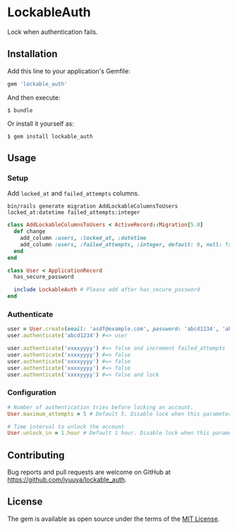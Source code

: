# LockableAuth

Lock when authentication fails.

## Installation

Add this line to your application's Gemfile:

```ruby
gem 'lockable_auth'
```

And then execute:

    $ bundle

Or install it yourself as:

    $ gem install lockable_auth

## Usage

### Setup

Add `locked_at` and `failed_attempts` columns.

```shell
bin/rails generate migration AddLockableColumnsToUsers locked_at:datetime failed_attempts:integer
```

```ruby
class AddLockableColumnsToUsers < ActiveRecord::Migration[5.0]
  def change
    add_column :users, :locked_at, :datetime
    add_column :users, :failed_attempts, :integer, default: 0, null: false
  end
end
```

```ruby
class User < ApplicationRecord
  has_secure_password

  include LockableAuth # Please add after has_secure_password
end
```

### Authenticate

```ruby
user = User.create(email: 'asdf@example.com', password: 'abcd1234', 'abcd1234')
user.authenticate('abcd1234') #=> user

user.authenticate('xxxxyyyy') #=> false and increment failed_attempts
user.authenticate('xxxxyyyy') #=> false
user.authenticate('xxxxyyyy') #=> false
user.authenticate('xxxxyyyy') #=> false
user.authenticate('xxxxyyyy') #=> false and lock
```

### Configuration

```ruby
# Number of authentication tries before locking an account.
User.maximum_attempts = 5 # Default 5. Disable lock when this parameter is 0

# Time interval to unlock the account
User.unlock_in = 1.hour # Default 1 hour. Disable lock when this parameter is 0
```

## Contributing

Bug reports and pull requests are welcome on GitHub at https://github.com/iyuuya/lockable_auth.

## License

The gem is available as open source under the terms of the [MIT License](http://opensource.org/licenses/MIT).
